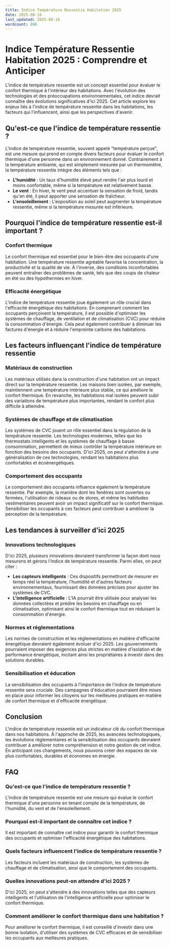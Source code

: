 ```yaml
---
title: Indice Température Ressentie Habitation 2025
date: 2025-08-16
last_updated: 2025-08-16
wordcount: 886
---
```


# Indice Température Ressentie Habitation 2025 : Comprendre et Anticiper

L'indice de température ressentie est un concept essentiel pour évaluer le confort thermique à l'intérieur des habitations. Avec l'évolution des technologies et des préoccupations environnementales, cet indice devrait connaître des évolutions significatives d'ici 2025. Cet article explore les enjeux liés à l'indice de température ressentie dans les habitations, les facteurs qui l'influencent, ainsi que les perspectives d'avenir.

## Qu'est-ce que l'indice de température ressentie ?

L'indice de température ressentie, souvent appelé "température perçue", est une mesure qui prend en compte divers facteurs pour évaluer le confort thermique d'une personne dans un environnement donné. Contrairement à la température ambiante, qui est simplement mesurée par un thermomètre, la température ressentie intègre des éléments tels que :

- **L'humidité** : Un taux d'humidité élevé peut rendre l'air plus lourd et moins confortable, même si la température est relativement basse.
- **Le vent** : En hiver, le vent peut accentuer la sensation de froid, tandis qu'en été, il peut apporter une sensation de fraîcheur.
- **L'ensoleillement** : L'exposition au soleil peut augmenter la température ressentie, même si la température mesurée est inférieure.

## Pourquoi l'indice de température ressentie est-il important ?

### Confort thermique

Le confort thermique est essentiel pour le bien-être des occupants d'une habitation. Une température ressentie agréable favorise la concentration, la productivité et la qualité de vie. À l'inverse, des conditions inconfortables peuvent entraîner des problèmes de santé, tels que des coups de chaleur en été ou des hypothermies en hiver.

### Efficacité énergétique

L'indice de température ressentie joue également un rôle crucial dans l'efficacité énergétique des habitations. En comprenant comment les occupants perçoivent la température, il est possible d'optimiser les systèmes de chauffage, de ventilation et de climatisation (CVC) pour réduire la consommation d'énergie. Cela peut également contribuer à diminuer les factures d'énergie et à réduire l'empreinte carbone des habitations.

## Les facteurs influençant l'indice de température ressentie

### Matériaux de construction

Les matériaux utilisés dans la construction d'une habitation ont un impact direct sur la température ressentie. Les maisons bien isolées, par exemple, maintiennent une température intérieure plus stable, ce qui améliore le confort thermique. En revanche, les habitations mal isolées peuvent subir des variations de température plus importantes, rendant le confort plus difficile à atteindre.

### Systèmes de chauffage et de climatisation

Les systèmes de CVC jouent un rôle essentiel dans la régulation de la température ressentie. Les technologies modernes, telles que les thermostats intelligents et les systèmes de chauffage à basse consommation, permettent de mieux contrôler la température intérieure en fonction des besoins des occupants. D'ici 2025, on peut s'attendre à une généralisation de ces technologies, rendant les habitations plus confortables et écoénergétiques.

### Comportement des occupants

Le comportement des occupants influence également la température ressentie. Par exemple, la manière dont les fenêtres sont ouvertes ou fermées, l'utilisation de rideaux ou de stores, et même les habitudes vestimentaires peuvent avoir un impact significatif sur le confort thermique. Sensibiliser les occupants à ces facteurs peut contribuer à améliorer la perception de la température.

## Les tendances à surveiller d'ici 2025

### Innovations technologiques

D'ici 2025, plusieurs innovations devraient transformer la façon dont nous mesurons et gérons l'indice de température ressentie. Parmi elles, on peut citer :

- **Les capteurs intelligents** : Ces dispositifs permettront de mesurer en temps réel la température, l'humidité et d'autres facteurs environnementaux, fournissant des données précises pour ajuster les systèmes de CVC.
- **L'intelligence artificielle** : L'IA pourrait être utilisée pour analyser les données collectées et prédire les besoins en chauffage ou en climatisation, optimisant ainsi le confort thermique tout en réduisant la consommation d'énergie.

### Normes et réglementations

Les normes de construction et les réglementations en matière d'efficacité énergétique devraient également évoluer d'ici 2025. Les gouvernements pourraient imposer des exigences plus strictes en matière d'isolation et de performance énergétique, incitant ainsi les propriétaires à investir dans des solutions durables.

### Sensibilisation et éducation

La sensibilisation des occupants à l'importance de l'indice de température ressentie sera cruciale. Des campagnes d'éducation pourraient être mises en place pour informer les citoyens sur les meilleures pratiques en matière de confort thermique et d'efficacité énergétique.

## Conclusion

L'indice de température ressentie est un indicateur clé du confort thermique dans nos habitations. À l'approche de 2025, les avancées technologiques, les évolutions réglementaires et la sensibilisation des occupants devraient contribuer à améliorer notre compréhension et notre gestion de cet indice. En anticipant ces changements, nous pouvons créer des espaces de vie plus confortables, durables et économes en énergie.

## FAQ

### Qu'est-ce que l'indice de température ressentie ?

L'indice de température ressentie est une mesure qui évalue le confort thermique d'une personne en tenant compte de la température, de l'humidité, du vent et de l'ensoleillement.

### Pourquoi est-il important de connaître cet indice ?

Il est important de connaître cet indice pour garantir le confort thermique des occupants et optimiser l'efficacité énergétique des habitations.

### Quels facteurs influencent l'indice de température ressentie ?

Les facteurs incluent les matériaux de construction, les systèmes de chauffage et de climatisation, ainsi que le comportement des occupants.

### Quelles innovations peut-on attendre d'ici 2025 ?

D'ici 2025, on peut s'attendre à des innovations telles que des capteurs intelligents et l'utilisation de l'intelligence artificielle pour optimiser le confort thermique.

### Comment améliorer le confort thermique dans une habitation ?

Pour améliorer le confort thermique, il est conseillé d'investir dans une bonne isolation, d'utiliser des systèmes de CVC efficaces et de sensibiliser les occupants aux meilleures pratiques.